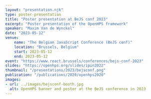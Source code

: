 ```yaml
---
layout: "presentation.njk"
type: poster-presentation
title: "Poster presentation at BeJS conf 2023"
excerpt: "Poster presentation of the OpenHPS framework"
speaker: "Maxim Van de Wynckel"
date: "2023-05-12"
venue:
    name: "The Belgian JavaScript Conference (BeJS conf)"
    location: "Brussels, Belgium"
    start: 2023-05-12
    end: 2023-05-12
event: "https://www.react.brussels/conferences/bejs-conf-2023"
slides: "https://openhps.org/slides/ipin2022"
thumbnail: "/presentations/2023/bejsconf.png"
publication: "/publications/2020/openhps2020"
images:
- url: ../images/bejsconf-booth.jpg
  alt: OpenHPS banner and poster at the BeJS conference in 2023
---
```

